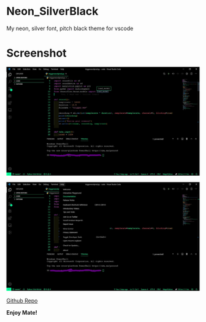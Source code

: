# Neon_SilverBlack
My neon, silver font, pitch black theme for vscode

# Screenshot
![python (details)](https://github.com/Jabor047/Neon_SilverBlack/blob/master/static/1.jpg)

![Menu-overview (details)](https://github.com/Jabor047/Neon_SilverBlack/blob/master/static/2.jpg)

[Github Repo](https://github.com/Jabor047/Neon_SilverBlack)

**Enjoy Mate!**
